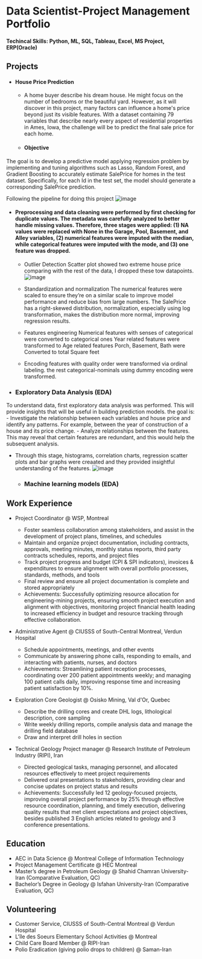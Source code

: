 # Data Scientist-Project Management Portfolio
#### Techincal Skills: Python, ML, SQL, Tableau, Excel, MS Project, ERP(Oracle) 

## Projects
 - #### House Price Prediction
   - A home buyer describe his dream house. He might focus on the number of bedrooms or the beautiful yard. However, as it will discover in this project, many factors can influence a home's price beyond just its visible features. With a dataset containing 79 variables that describe nearly every aspect of residential properties in Ames, Iowa, the challenge will be to predict the final sale price for each home.
     
   - #### Objective 
The goal is to develop a predictive model applying regression problem by implementing and tuning algorithms such as Lasso, Random Forest, and Gradient Boosting to accurately estimate SalePrice for homes in the test dataset. Specifically, for each Id in the test set, the model should generate a corresponding SalePrice prediction.

Following the pipeline for doing this project
  ![image](https://github.com/user-attachments/assets/2bb38bfa-ea31-4122-978d-1b2822739318)

   - #### **Preprocessing and data cleaning** were performed by first checking for duplicate values. The metadata was carefully analyzed to better handle missing values. Therefore, three stages were applied: (1) NA values were replaced with None in the Garage, Pool, Basement, and Alley variables, (2) numerical features were imputed with the median, while categorical features were imputed with the mode, and (3) one feature was dropped.
     - Outlier Detection
Scatter plot showed two extreme house price comparing with the rest of the data, I dropped these tow datapoints. 
![image](https://github.com/user-attachments/assets/7f730850-64b1-4a4d-8b13-c4a5f2978b9d)

     - Standardization and normalization
The numerical features were scaled to ensure they’re on a similar scale to improve model performance and reduce bias from large numbers. The SalePrice has a right-skewed distribution, normalization, especially using log transformation, makes the distribution more normal, improving regression results. 

     - Features engineering
Numerical features with senses of categorical were converted to categorical ones
Year related features were transformed to Age related features
Porch, Basement, Bath were Converted to total Square feet

      - Encoding
features with quality order were transformed via ordinal labeling.
the rest categorical-nominals using dummy encoding were transformed.

   - ### **Exploratory Data Analysis (EDA)**
   To understand data, first exploratory data analysis was performed. This will provide insights that will be useful in building prediction models. the goal is: 
        - Investigate the relationship between each variables and house price and identify any patterns. For example, between the year of construction of a house and its price change. 
        - Analyze relationships between the features. This may reveal that certain features are redundant, and this would help the subsequent analysis.
   - Through this stage, histograms, correlation charts, regression scatter plots and bar graphs were creaated and they provided insightful understanding of the features.
![image](https://github.com/user-attachments/assets/84a3bdaa-3ab2-4920-81f6-dac0ba0ae3f9)

     - ### **Machine learning models (EDA)**





## Work Experience
- Project Coordinator @ WSP, Montreal 
  - Foster seamless collaboration among stakeholders, and assist in the development of project plans, timelines, and schedules
  - Maintain and organize project documentation, including contracts, approvals, meeting minutes, monthly status reports, third party contracts schedules, reports, and project files
  - Track project progress and budget (CPI & SPI indicators), invoices & expenditures to ensure alignment with overall portfolio processes, standards, methods, and tools
  -	Final review and ensure all project documentation is complete and stored appropriately
  - Achievements: Successfully optimizing resource allocation for engineering-mining projects, ensuring smooth project execution and alignment with objectives, monitoring project financial health leading to increased efficiency in budget and resource tracking through effective collaboration.
    
- Administrative Agent @ CIUSSS of South-Central Montreal, Verdun Hospital
  -	Schedule appointments, meetings, and other events
  -	Communicate by answering phone calls, responding to emails, and interacting with patients, nurses, and doctors
  -	Achievements: Streamlining patient reception processes, coordinating over 200 patient appointments weekly; and managing 100 patient calls daily, improving response time and increasing patient satisfaction by 10%.

 - Exploration Core Geologist @ Osisko Mining, Val d'Or, Quebec
   - Describe the drilling cores and create DHL logs, lithological description, core sampling
   - Write weekly drilling reports, compile analysis data and manage the drilling field database
   - Draw and interpret drill holes in section
  
 - Technical Geology Project manager @ Research Institute of Petroleum Industry (RIPI), Iran
   - Directed geological tasks, managing personnel, and allocated resources effectively to meet project requirements
   - Delivered oral presentations to stakeholders, providing clear and concise updates on project status and results
   - Achievements: Successfully led 12 geology-focused projects, improving overall project performance by 25% through effective resource coordination, planning, and timely execution, delivering quality results that met client expectations and project objectives, besides published 3 English articles related to geology and 3 conference presentations. 


## Education
  - AEC in Data Science @ Montreal College of Information Technology
  - Project Management Certificate @ HEC Montreal
  - Master’s degree in Petroleum Geology @ Shahid Chamran University-Iran (Comparative Evaluation, QC)
  -	Bachelor’s Degree in Geology @ Isfahan University-Iran (Comparative Evaluation, QC)
    
## Volunteering
  -	Customer Service, CIUSSS of South-Central Montreal @ Verdun Hospital
  - L'île des Soeurs Elementary School Activities @ Montreal
  - Child Care Board Member @ RIPI-Iran
  - Polio Eradication (giving polio drops to children) @ Saman-Iran
